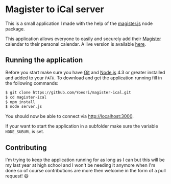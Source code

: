 # Magister to iCal server
This is a small application I made with the help of the [magister.js](https://github.com/simplyGits/magisterJS) node package.

This application allows everyone to easily and securely add their [Magister](http://schoolmaster.nl/Voortgezet_Onderwijs.aspx) calendar to their personal calendar. A live version is available [here](https://school.yoeori.nl/services/calendar/).

## Running the application
Before you start make sure you have [Git](http://git-scm.com/) and [Node.js](https://nodejs.org/) 4.3 or greater installed and added to your `PATH`. To download and get the application running fill in the following commands:
```bash
$ git clone https://github.com/Yoeori/magister-ical.git
$ cd magister-ical
$ npm install
$ node server.js
```
You should now be able to connect via [http://localhost:3000](http://localhost:3000).

If your want to start the application in a subfolder make sure the variable `NODE_SUBURL` is set.

## Contributing
I'm trying to keep the application running for as long as I can but this will be my last year at high school and I won't be needing it anymore when I'm done so of course contributions are more then welcome in the form of a pull request! :smile:
